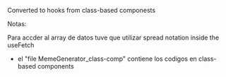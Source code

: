 Converted to hooks from class-based componests

Notas:

Para accder al array de datos tuve que utilizar spread notation inside the useFetch

- el "file MemeGenerator_class-comp" contiene los codigos en class-based components
